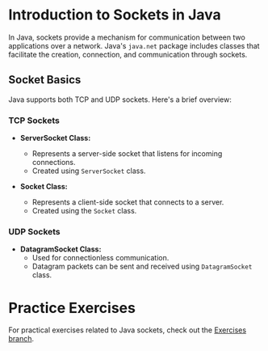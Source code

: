 # Introduction to Sockets in Java

In Java, sockets provide a mechanism for communication between two applications over a network. Java's `java.net` package includes classes that facilitate the creation, connection, and communication through sockets.

## Socket Basics

Java supports both TCP and UDP sockets. Here's a brief overview:

### TCP Sockets

- **ServerSocket Class:**
  - Represents a server-side socket that listens for incoming connections.
  - Created using `ServerSocket` class.

- **Socket Class:**
  - Represents a client-side socket that connects to a server.
  - Created using the `Socket` class.

### UDP Sockets

- **DatagramSocket Class:**
  - Used for connectionless communication.
  - Datagram packets can be sent and received using `DatagramSocket` class.

# Practice Exercises

For practical exercises related to Java sockets, check out the [Exercises branch](../../tree/Exercices_pratique).
 
